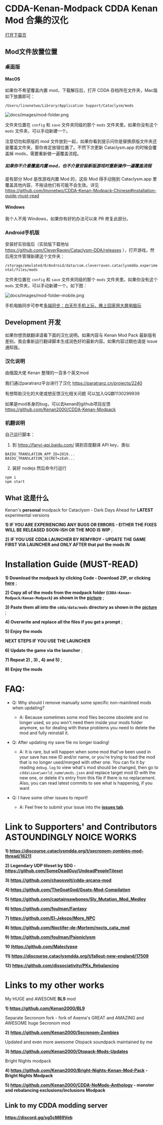 # CDDA-Kenan-Modpack CDDA Kenan Mod 合集的汉化

[打开下载页](https://github.com/linonetwo/CDDA-Kenan-Modpack-Chinese/releases/tag/latest)

## Mod文件放置位置

### 桌面版

#### MacOS

如果你不希望覆盖内置 mod，下载解压后，打开 CDDA 存档所在文件夹，Mac版如下放置即可：

`/Users/linonetwo/Library/Application Support/Cataclysm/mods`

![docs/images/mod-folder.png](https://raw.githubusercontent.com/linonetwo/CDDA-Kenan-Modpack-Chinese/master/docs/images/mod-folder.png)

文件夹位置在 `config` 和 `save` 文件夹同级的那个 `mods` 文件夹里。如果你没有这个 `mods` 文件夹，可以手动新建一个。

注意切勿和原版的 mod 文件放到一起，如果你看到提示问你是替换原版文件夹还是覆盖文件夹，那你肯定放错位置了。不然下次更新 Cataclysm.app 的时候会覆盖掉 mods，需要重新做一遍覆盖流程。

##### 如果你不介意覆盖内置 mod，也不介意安装新版游戏时重新操作一遍覆盖流程

是有部分 Mod 是改游戏内置 Mod 的，这些 Mod 得手动拖到 Cataclysm.app 里覆盖其他内容，不拖话他们有可能不会生效。详见 https://github.com/linonetwo/CDDA-Kenan-Modpack-Chinese#installation-guide-must-read

#### Windows

我个人不用 Windows，如果你有好的办法可以来 PR 修复此部分。

### Android手机版

安装好实验版后（实验版下载地址 https://github.com/CleverRaven/Cataclysm-DDA/releases ），打开游戏，然后用文件管理新建这个文件夹：

`/storage/emulated/0/Android/data/com.cleverraven.cataclysmdda.experimental/files/mods`

文件夹位置在 `config` 和 `save` 文件夹同级的那个 `mods` 文件夹里。如果你没有这个 `mods` 文件夹，可以手动新建一个。如下图：

![docs/images/mod-folder-mobile.png](https://raw.githubusercontent.com/linonetwo/CDDA-Kenan-Modpack-Chinese/master/docs/images/mod-folder-mobile.png)

手机电脑同步可参考[多端同步：白天在手机上玩，晚上回家用大屏电脑玩](https://tieba.baidu.com/p/6966289045)

## Development 开发

如果你想贡献翻译请看下面的汉化说明。如果内容与 Kenan Mod Pack 最新版有差别，我会重新运行翻译脚本生成润色好的最新内容。如果内容过期也请提 issue 通知我。

### 汉化说明

由俄国大佬 Kenan 整理的一百多个英文mod

我们通过paratranz平台进行了汉化
https://paratranz.cn/projects/2240

有想帮助汉化的大佬或想反馈汉化相关问题
可以加入QQ群1130299939

如果是mod本身的bug，可以去kenan的github项目反馈
https://github.com/Kenan2000/CDDA-Kenan-Modpack

### 机翻说明

自己运行脚本：

1. 到 https://fanyi-api.baidu.com/ 搞到百度翻译 API key，类似

```env
BAIDU_TRANSLATION_APP_ID=2019...
BAIDU_TRANSLATION_SECRET=zEah...
```

2. 装好 nodejs 然后命令行运行

```
npm i
npm start
```

## What 这是什么

Kenan's **personal** modpack for Cataclysm - Dark Days Ahead for **LATEST** experimental versions

**1)** **IF YOU ARE EXPERIENCING ANY BUGS OR ERRORS - EITHER THE FIXES WILL BE RELEASED SOON-ISH OR THE MOD IS WIP** ;

**2)** **IF YOU USE CDDA LAUNCHER BY REMYROY - UPDATE THE GAME FIRST VIA LAUNCHER and ONLY AFTER that put the mods IN**

# Installation Guide (MUST-READ)

**1) Download the modpack by clicking Code - Download ZIP, or clicking** [**here**](https://github.com/Kenan2000/CDDA-Kenan-Modpack/archive/master.zip) ;

**2) Copy all of the mods from the modpack folder (`CDDA-Kenan-Modpack/Kenan-Modpack`) as shown in the** [**picture**](https://imgur.com/a/cpok2UT) ;

**3) Paste them all into the `cdda/data/mods` directory as shown in the** [**picture**](https://imgur.com/a/mK1cEER) ;

**4) Overwrite and replace all the files if you get a prompt** ;

**5) Enjoy the mods**

**NEXT STEPS IF YOU USE THE LAUNCHER** 

**6) Update the game via the launcher** ;

**7) Repeat 2) , 3) , 4) and 5)** ;

**8) Enjoy the mods**

# FAQ:

* Q: Why should I remove manually some specific non-mainlined mods when updating?
  * A: Because sometimes some mod files become obsolete and no longer used, so you won't need them inside your mods folder anymore, so for dealing with these problems you need to delete the mod and fully reinstall it.

* Q: After updating my save file no longer loading!
  * A: It is rare, but will happen when some mod that've been used in your save has new ID and/or name, or you're trying to load the mod that is no longer used/merged with other one. You can fix it by reading `debug.log` to view what's mod should be changed, then go to `cdda\save\world_name\mods.json` and replace target mod ID with the new one, or delete it's entry from this file if there is no replacement. Also, you can read latest commits to see what is happening, if you want

* Q: I have some other issues to report!
  * A: Feel free to submit your issue into the [**issues tab**](https://github.com/Kenan2000/CDDA-Kenan-Modpack/issues).

# Link to Supporters' and Contributors ASTOUNDINGLY NOICE WORKS

**1) https://discourse.cataclysmdda.org/t/secronom-zombies-mod-thread/16211**

**2) Legendary UDP tileset by SDG - https://github.com/SomeDeadGuy/UndeadPeopleTileset**

**3) https://github.com/chaosvolt/cdda-arcana-mod**

**4) https://github.com/TheGoatGod/Goats-Mod-Compilation**

**5) https://github.com/captainsawbones/Sly_Mutation_Mod_Medley**

**6) https://github.com/foulman/Fantasy**

**7) https://github.com/El-Jekozo/More_NPC**

**8) https://github.com/Noctifer-de-Mortem/nocts_cata_mod**

**9) https://github.com/foulman/Psioniclysm**

**10 )https://github.com/Maleclypse**

**11) https://discourse.cataclysmdda.org/t/fallout-new-england/17509**

**12) https://github.com/dissociativity/PKs_Rebalancing**

# Links to my other works

My HUGE and AWESOME **BL9** mod

**1) https://github.com/Kenan2000/BL9**

Separate Secronom fork - fork of Axema's GREAT and AMAZING and AWESOME huge Secronom mod

**2) https://github.com/Kenan2000/Secronom-Zombies**

Updated and even more awesome Otopack soundpack maintained by me 

**3) https://github.com/Kenan2000/Otopack-Mods-Updates**

Bright Nights modpack

**4) https://github.com/Kenan2000/Bright-Nights-Kenan-Mod-Pack - Bright Nights Modpack**

**5) https://github.com/Kenan2000/CDDA-NoMods-Anthology - monster and rebalancing exclusions/inclusions Modpack**

## Link to my CDDA modding server 

**https://discord.gg/sg5cM89Veb**
